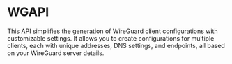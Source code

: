 # WGAPI
This API simplifies the generation of WireGuard client configurations with customizable settings. It allows you to create configurations for multiple clients, each with unique addresses, DNS settings, and endpoints, all based on your WireGuard server details.
